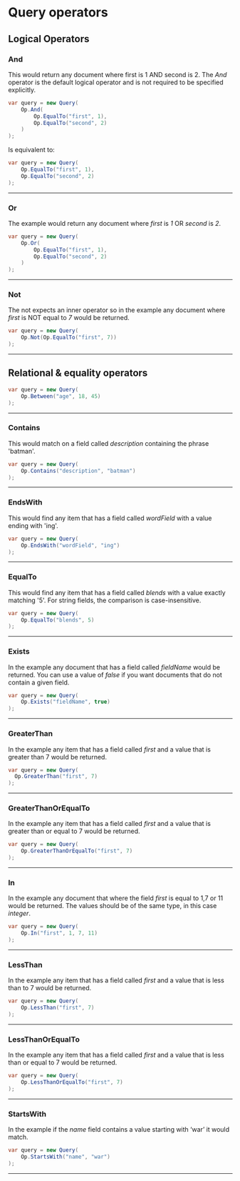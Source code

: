 # Query operators

## Logical Operators

### And

This would return any document where first is 1 AND second is 2.
The *And* operator is the default logical operator and is not required to be specified explicitly.

```cs
var query = new Query(
    Op.And(
        Op.EqualTo("first", 1),
        Op.EqualTo("second", 2)
    )
);
```
Is equivalent to:

```cs
var query = new Query(
    Op.EqualTo("first", 1),
    Op.EqualTo("second", 2)
);
```
---

### Or

The example would return any document where *first* is *1* OR *second* is *2*.

```cs
var query = new Query(
    Op.Or(
        Op.EqualTo("first", 1),
        Op.EqualTo("second", 2)
    )
);
```
---


### Not

The not expects an inner operator so in the example any document where *first* is NOT equal to *7* would be returned.

```cs
var query = new Query(
    Op.Not(Op.EqualTo("first", 7))
);
```

---

## Relational & equality operators

```cs
var query = new Query(
    Op.Between("age", 18, 45)
);
```

---

### Contains

This would match on a field called *description* containing the phrase 'batman'.


```cs
var query = new Query(
    Op.Contains("description", "batman")
);
```

---

### EndsWith

This would find any item that has a field called *wordField* with a value ending with 'ing'.


```cs
var query = new Query(
    Op.EndsWith("wordField", "ing")
);
```

---

### EqualTo

This would find any item that has a field called *blends* with a value exactly matching '5'. For string fields, the comparison is case-insensitive.


```cs
var query = new Query(
    Op.EqualTo("blends", 5)
);
```

---

### Exists

In the example any document that has a field called *fieldName* would be returned.
You can use a value of *false* if you want documents that do not contain a given field.


```cs
var query = new Query(
    Op.Exists("fieldName", true)
);
```

---

### GreaterThan

In the example any item that has a field called *first* and a value that is greater than 7 would be returned.


```cs
var query = new Query(
  Op.GreaterThan("first", 7)
);
```

---

### GreaterThanOrEqualTo

In the example any item that has a field called *first* and a value that is greater than or equal to 7 would be returned.


```cs
var query = new Query(
    Op.GreaterThanOrEqualTo("first", 7)
);
```

---

### In

In the example any document that where the field *first* is equal to 1,7 or 11 would be returned.
The values should be of the same type, in this case *integer*.


```cs
var query = new Query(
    Op.In("first", 1, 7, 11)
);
```

---

### LessThan

In the example any item that has a field called *first* and a value that is less than to 7 would be returned.


```cs
var query = new Query(
    Op.LessThan("first", 7)
);
```

---

### LessThanOrEqualTo

In the example any item that has a field called *first* and a value that is less than or equal to 7 would be returned.


```cs
var query = new Query(
    Op.LessThanOrEqualTo("first", 7)
);
```

---

### StartsWith

In the example if the *name* field contains a value starting with ‘war’ it would match.


```cs
var query = new Query(
    Op.StartsWith("name", "war")
);
```

---
